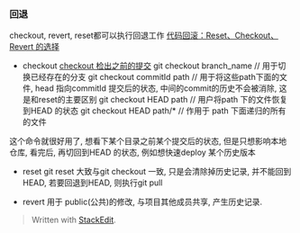### 回退
checkout, revert, reset都可以执行回退工作
[代码回滚：Reset、Checkout、Revert 的选择](https://github.com/geeeeeeeeek/git-recipes/wiki/5.2-%E4%BB%A3%E7%A0%81%E5%9B%9E%E6%BB%9A%EF%BC%9AReset%E3%80%81Checkout%E3%80%81Revert-%E7%9A%84%E9%80%89%E6%8B%A9)
* checkout
[checkout 检出之前的提交](https://github.com/geeeeeeeeek/git-recipes/wiki/2.5-%E6%A3%80%E5%87%BA%E4%B9%8B%E5%89%8D%E7%9A%84%E6%8F%90%E4%BA%A4)
git checkout branch_name // 用于切换已经存在的分支
git checkout commitId path // 用于将这些path下面的文件, head 指向commitId 提交后的状态, 中间的commit的历史不会被消除, 这是和reset的主要区别
git checkout HEAD path // 用户将path 下的文件恢复到HEAD 的状态
git checkout HEAD path/*   // 作用于 path 下面递归的所有的文件

这个命令就很好用了, 想看下某个目录之前某个提交后的状态, 但是只想影响本地仓库, 看完后, 再切回到HEAD 的状态, 例如想快速deploy 某个历史版本

* reset
git reset 大致与git checkout 一致, 只是会清除掉历史记录, 并不能回到HEAD, 若要回退到HEAD, 则执行git pull

* revert
用于 public(公共)的修改, 与项目其他成员共享, 产生历史记录.
> Written with [StackEdit](https://stackedit.io/).
<!--stackedit_data:
eyJoaXN0b3J5IjpbLTg0OTgyOTY2OCwxMzkzMTAxMjQxLC02Mz
gyMDQxODQsLTE5MDc3ODBdfQ==
-->